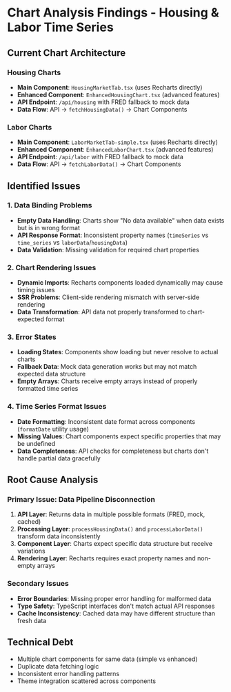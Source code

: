 # Chart Analysis Findings - Housing & Labor Time Series

## Current Chart Architecture

### Housing Charts
- **Main Component**: `HousingMarketTab.tsx` (uses Recharts directly)
- **Enhanced Component**: `EnhancedHousingChart.tsx` (advanced features)
- **API Endpoint**: `/api/housing` with FRED fallback to mock data
- **Data Flow**: API → `fetchHousingData()` → Chart Components

### Labor Charts  
- **Main Component**: `LaborMarketTab-simple.tsx` (uses Recharts directly)
- **Enhanced Component**: `EnhancedLaborChart.tsx` (advanced features)
- **API Endpoint**: `/api/labor` with FRED fallback to mock data
- **Data Flow**: API → `fetchLaborData()` → Chart Components

## Identified Issues

### 1. Data Binding Problems
- **Empty Data Handling**: Charts show "No data available" when data exists but is in wrong format
- **API Response Format**: Inconsistent property names (`timeSeries` vs `time_series` vs `laborData`/`housingData`)
- **Data Validation**: Missing validation for required chart properties

### 2. Chart Rendering Issues
- **Dynamic Imports**: Recharts components loaded dynamically may cause timing issues
- **SSR Problems**: Client-side rendering mismatch with server-side rendering
- **Data Transformation**: API data not properly transformed to chart-expected format

### 3. Error States
- **Loading States**: Components show loading but never resolve to actual charts
- **Fallback Data**: Mock data generation works but may not match expected data structure
- **Empty Arrays**: Charts receive empty arrays instead of properly formatted time series

### 4. Time Series Format Issues
- **Date Formatting**: Inconsistent date format across components (`formatDate` utility usage)
- **Missing Values**: Chart components expect specific properties that may be undefined
- **Data Completeness**: API checks for completeness but charts don't handle partial data gracefully

## Root Cause Analysis

### Primary Issue: Data Pipeline Disconnection
1. **API Layer**: Returns data in multiple possible formats (FRED, mock, cached)
2. **Processing Layer**: `processHousingData()` and `processLaborData()` transform data inconsistently  
3. **Component Layer**: Charts expect specific data structure but receive variations
4. **Rendering Layer**: Recharts requires exact property names and non-empty arrays

### Secondary Issues
- **Error Boundaries**: Missing proper error handling for malformed data
- **Type Safety**: TypeScript interfaces don't match actual API responses
- **Cache Inconsistency**: Cached data may have different structure than fresh data

## Technical Debt
- Multiple chart components for same data (simple vs enhanced)
- Duplicate data fetching logic
- Inconsistent error handling patterns
- Theme integration scattered across components